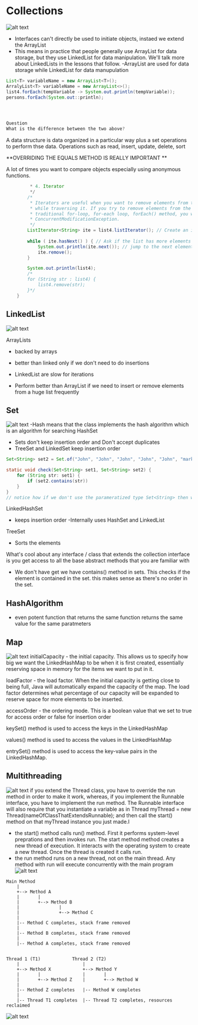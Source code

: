# Collections
![alt text](image-8.png)
 - Interfaces can't directly be used to initiate objects, instaed we extend the ArrayList
 - This means in practice that people generally use ArrayList for data storage, but they use LinkedList for data manipulation. We'll talk more about LinkedLists in the lessons that follow.
 -ArrayList are used for data storage while LinkedList for data manupulation
 ```java
List<T> variableName = new ArrayList<T>();
ArralyList<T> variableName = new ArrayList<>();
list4.forEach(tempVariable -> System.out.println(tempVariable));
persons.forEach(System.out::println);

 


Question
What is the difference between the two above?
 ```
A data structure is data organized in a  particular way plus a set operations to perform thse data. Operations such as read, insert, update, delete, sort 

**OVERRIDING THE EQUALS METHOD IS REALLY IMPORTANT **

A lot of times you want to compare objects especially using anonymous functions.
```java
		 * 4. Iterator
		 */
		/*
		 * Iterators are useful when you want to remove elements from the ArrayList
		 * while traversing it. If you try to remove elements from the ArrayList using:
		 * traditional for-loop, for-each loop, forEach() method, you will get a
		 * ConcurrentModificationException.
		 */
		ListIterator<String> ite = list4.listIterator(); // Create an iterator
		
		while ( ite.hasNext() ) { // Ask if the list has more elements 
			System.out.println(ite.next()); // jump to the next element
			ite.remove();
		}

		System.out.println(list4);
		/*
	    for (String str : list4) {
			list4.remove(str);
		}*/
	}
 ```

 ## LinkedList
![alt text](imageCollection/LinkedDiagram.png)

ArrayLists
- backed by arrays
- better than linked only if we don't need to do insertions

- LinkedList are slow for iterations
- Perform better than ArrayList if we need to insert or remove elements from a huge list frequently

## Set
![alt text](imageCollection/SetDiagram.png)
-Hash means that the class implements the hash algorithm which is an algorithm for searching
HashSet
- Sets don't keep insertion order and Don't accept duplicates
- TreeSet and LinkedSet keep insertion order

```java
Set<String> set2 = Set.of("John", "John", "John", "John", "John", "mark");

static void check(Set<String> set1, Set<String> set2) {
	for (String str: set1) {
		if (set2.contains(str))
	}
}
// notice how if we don't use the parameratized type Set<String> then we will get an error for String str

```
LinkedHashSet
- keeps insertion order
-Internally uses HashSet and LinkedList

TreeSet
- Sorts the elements

What's cool about any interface / class that extends the collection interface is you get access to all the base abstract methods that you are familiar with 
- We don't have get we have contains() method in sets. This checks if the element is contained in the set. this makes sense as there's no order in the set.

## HashAlgorithm
- even potent function that returns the same function returns the same value for the same paratmeters

## Map
![alt text](image-9.png)
initialCapacity - the initial capacity. This allows us to specify how big we want the LinkedHashMap to be when it is first created, essentially reserving space in memory for the items we want to put in it.

loadFactor - the load factor. When the initial capacity is getting close to being full, Java will automatically expand the capacity of the map. The load factor determines what percentage of our capacity will be expanded to reserve space for more elements to be inserted.

accessOrder - the ordering mode. This is a boolean value that we set to true for access order or false for insertion order

keySet() method is used to access the keys in the LinkedHashMap

values() method is used to access the values in the LinkedHashMap 

entrySet() method is used to access the key-value pairs in the LinkedHashMap.

## Multithreading
![alt text](image-10.png)
 if you extend the Thread class, you have to override the run method in order to make it work, whereas, if you implement the Runnable interface, you have to implement the run method. The Runnable interface will also require that you instantiate a variable as in Thread myThread = new Thread(nameOfClassThatExtendsRunnable); and then call the start() method on that myThread instance you just made.I 
 - the start() method calls run() method. First it performs system-level preprations and then invokes run. The start method method creates a new thread of execution. It interacts with the operating system to create a new thread. Once the thread is created it calls run. 
 - the run method runs on a new thread, not on the main thread. Any method with run will execute concurrently with the main program
![alt text](image-11.png)
```
Main Method
    |
    +--> Method A
    |       |
    |       +--> Method B
    |               |
    |               +--> Method C
    |
    |-- Method C completes, stack frame removed
    |
    |-- Method B completes, stack frame removed
    |
    |-- Method A completes, stack frame removed


Thread 1 (T1)            Thread 2 (T2)
    |                        |
    +--> Method X            +--> Method Y
    |       |                |       |
    |       +--> Method Z    |       +--> Method W
    |
    |-- Method Z completes   |-- Method W completes
    |
    |-- Thread T1 completes  |-- Thread T2 completes, resources reclaimed

```
![alt text](image-14.png)